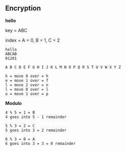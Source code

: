 ## Encryption

**hello**

key = ABC

index = A = 0, B = 1, C = 2
```
hello
ABCAB
01201

A B C D E F G H I J K L M N O P Q R S T U V W X Y Z

h = move 0 over = h
e = move 1 over = f
l = move 2 over = n
l = move 0 over = l
o = move 1 over = p
```

**Modulo**
```
4 % 5 = 1 = B
4 goes into 5 - 1 remainder

5 % 3 = 2 = C
5 goes into 3 = 2 remainder

6 % 3 = 0 = A
6 goes into 3 = 3 = 0 remainder

```
